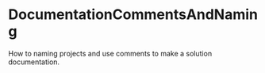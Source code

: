 # DocumentationCommentsAndNaming
How to naming projects and use comments to make a solution documentation.
